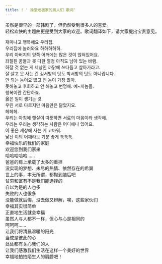 ```yaml
---
title: ! ' 澡堂老板家的男人们 歌词'
---
```


<p>虽然是很早的一部韩剧了，但仍然受到很多人的喜爱。<br />轻松欢快的主题曲更是受到大家的欢迎。歌词翻译如下，请大家提出宝贵意见。</p>



<p>재미나고 행복해요 우리집.<br />우리집에 놀러와요 하하하하하.<br />우리 아버지의 양쪽 어깨에는 많은 것이 얹혀있어요.<br />좌절된 꿈들과 못 다한 열정 아직도 남아 있는 바램.<br />하잘 것 없는 게 세상인 까닭에 쓰다듬고 살아가라고.<br />잘 살고 못 사는 건 김서방의 탓도 박서방의 탓도 아니랍니다.<br />안 되는 놈이요 많고 진 놈이 가장 많아.<br />못해놓고 후회하고 안 해놓고 변명해. 예~끼놈들.<br />행복이란 간단하죠.<br />옳은 일이 생기는 것.<br />우린 서로 다르지만 마음만은 닮았지요.<br />헤헤헤.<br />우리는 아침에 햇살이 따뜻하면 서로의 마음이라 생각해.<br />우리는 우리는 생각하는 사람은 어디에나 있어요.<br />이 좋은 세상에 사는 게 고마워.<br />낯선 이의 어깨라도 기분 좋게 툭툭툭.<br />幸福快乐的我们的家庭<br />欢迎您到我们家来<br />哈哈哈哈哈……<br />爸爸的肩上承载了太多的重担<br />没实现的梦想、未尽的热情、依然存在的希翼<br />世上的事，本无所谓，都抛到脑后吧<br />贫穷和富有不是我们能选择的<br />自以为是的人也多<br />失败的人也很多<br />没能做就后悔，没去做又辩解，唉，这些家伙们<br />幸福其实很简单<br />正直地生活就会幸福<br />虽然人与人都不一样，但心与心是相同的<br />呵呵呵……<br />让我们将清晨温暖的阳光<br />当成是彼此的心<br />处处都有关心我们的人<br />让我们感激我们生活在这样一个美好的世界<br />幸福地拍拍陌生人的肩膀吧！</p>

